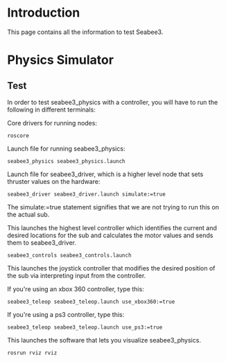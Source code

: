 # Introduction #

This page contains all the information to test Seabee3.


# Physics Simulator #


## Test ##
In order to test seabee3\_physics with a controller, you will have to run the following in different terminals:

Core drivers for running nodes:
```
roscore
```

Launch file for running seabee3\_physics:
```
seabee3_physics seabee3_physics.launch
```

Launch file for seabee3\_driver, which is a higher level node that sets thruster values on the hardware:
```
seabee3_driver seabee3_driver.launch simulate:=true
```
The simulate:=true statement signifies that we are not trying to run this on the actual sub.

This launches the highest level controller which identifies the current and desired locations for the sub and calculates the motor values and sends them to seabee3\_driver.
```
seabee3_controls seabee3_controls.launch
```

This launches the joystick controller that modifies the desired position of the sub via interpreting input from the controller.

If you're using an xbox 360 controller, type this:
```
seabee3_teleop seabee3_teleop.launch use_xbox360:=true
```

If you're using a ps3 controller, type this:
```
seabee3_teleop seabee3_teleop.launch use_ps3:=true
```

This launches the software that lets you visualize seabee3\_physics.
```
rosrun rviz rviz
```
